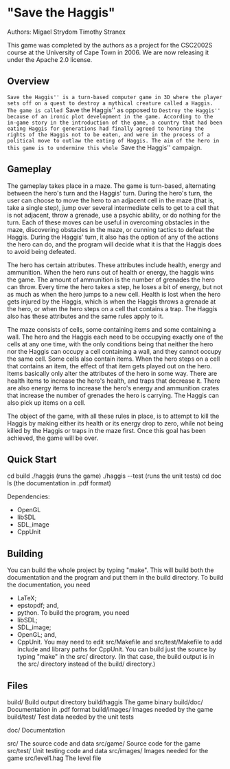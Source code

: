"Save the Haggis"
=====================================

Authors: Migael Strydom
         Timothy Stranex

This game was completed by the authors as a project for the CSC2002S course
at the University of Cape Town in 2006. We are now releasing it under the
Apache 2.0 license.

Overview
--------
``Save the Haggis'' is a turn-based computer game in 3D where the
player sets off on a quest to destroy a mythical creature called a Haggis. The
game is called ``Save the Haggis'' as opposed to ``Destroy the Haggis''
because of an ironic plot development in the game. According to the in-game
story in the introduction of the game, a country that had been eating Haggis
for generations had finally agreed to honoring the rights of the Haggis not
to be eaten, and were in the process of a political move to outlaw the eating
of Haggis. The aim of the hero in this game is to undermine this whole ``Save
the Haggis'' campaign.

Gameplay
--------
The gameplay takes place in a maze. The game is turn-based, alternating
between the hero's turn and the Haggis' turn. During the hero's turn, the user
can choose to move the hero to an adjacent cell in the maze (that is, take a
single step), jump over several intermediate cells to get to a cell that is not
adjacent, throw a grenade, use a psychic ability, or do nothing for the
turn. Each of these moves can be useful in overcoming obstacles in the maze,
discovering obstacles in the maze, or cunning tactics to defeat the
Haggis. During the Haggis' turn, it also has the option of any of the actions
the hero can do, and the program will decide what it is that the Haggis does
to avoid being defeated.

The hero has certain attributes. These attributes include health, energy and
ammunition. When the hero runs out of health or energy, the haggis wins the
game. The amount of ammunition is the number of grenades the hero can
throw. Every time the hero takes a step, he loses a bit of energy, but not as
much as when the hero jumps to a new cell. Health is lost when the hero gets
injured by the Haggis, which is when the Haggis throws a grenade at the hero,
or when the hero steps on a cell that contains a trap. The Haggis also has
these attributes and the same rules apply to it.

The maze consists of cells, some containing items and some containing a
wall. The hero and the Haggis each need to be occupying exactly one of the
cells at any one time, with the only conditions being that neither the hero
nor the Haggis can occupy a cell containing a wall, and they cannot occupy the
same cell. Some cells also contain items. When the hero steps on a cell that
contains an item, the effect of that item gets played out on the hero. Items
basically only alter the attributes of the hero in some way. There are health
items to increase the hero's health, and traps that decrease it. There are
also energy items to increase the hero's energy and ammunition crates that
increase the number of grenades the hero is carrying. The Haggis can also pick
up items on a cell.

The object of the game, with all these rules in place, is to attempt to kill
the Haggis by making either its health or its energy drop to zero, while not
being killed by the Haggis or traps in the maze first. Once this goal has been
achieved, the game will be over.

Quick Start
-----------

cd build
./haggis
(runs the game)
./haggis --test
(runs the unit tests)
cd doc
ls
(the documentation in .pdf format)

Dependencies:
  - OpenGL
  - libSDL
  - SDL_image
  - CppUnit


Building
--------

You can build the whole project by typing "make". This will build both the
documentation and the program and put them in the build directory. To build the
documentation, you need
   - LaTeX;
   - epstopdf; and,
   - python.
To build the program, you need
   - libSDL;
   - SDL_image;
   - OpenGL; and,
   - CppUnit.
You may need to edit src/Makefile and src/test/Makefile to add include and
library paths for CppUnit. You can build just the source by typing "make"
in the src/ directory. (In that case, the build output is in the src/
directory instead of the build/ directory.)


Files
-----

build/          Build output directory
build/haggis    The game binary
build/doc/      Documentation in .pdf format
build/images/   Images needed by the game
build/test/     Test data needed by the unit tests

doc/            Documentation

src/            The source code and data
src/game/       Source code for the game
src/test/       Unit testing code and data
src/images/     Images needed for the game
src/level1.hag  The level file

